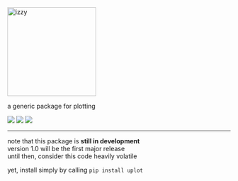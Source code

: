 
<img src="uplot.svg" alt="izzy" height="200px">

a generic package for plotting

<span style="white-space: nowrap;">
    <a href="https://travis-ci.com/github/LockhartLab/izzy"><img src="https://img.shields.io/pypi/v/izzy" /></a>
    <a href="https://travis-ci.com/github/LockhartLab/izzy"><img src="https://img.shields.io/travis/com/lockhartlab/izzy/master" /></a>
    <a href="https://codecov.io/gh/LockhartLab/izzy"><img src="https://img.shields.io/codecov/c/github/lockhartlab/izzy/master" /></a>
</span>

<!--*dev:*  
<nobr><img src="https://img.shields.io/travis/com/lockhartlab/izzy/dev"  alt="build-status-dev"/></nobr>
<nobr><img src="https://img.shields.io/codecov/c/github/lockhartlab/izzy/dev" alt="coverage-dev"/></nobr>
-->
<hr>

note that this package is **still in development**  
version 1.0 will be the first major release  
until then, consider this code heavily volatile

yet, install simply by calling ```pip install uplot```

